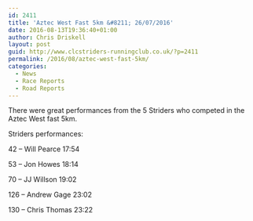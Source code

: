 ```yaml
---
id: 2411
title: 'Aztec West Fast 5km &#8211; 26/07/2016'
date: 2016-08-13T19:36:40+01:00
author: Chris Driskell
layout: post
guid: http://www.clcstriders-runningclub.co.uk/?p=2411
permalink: /2016/08/aztec-west-fast-5km/
categories:
  - News
  - Race Reports
  - Road Reports
---
```

There were great performances from the 5 Striders who competed in the Aztec West fast 5km.

Striders performances:

42 &#8211; Will Pearce 17:54

53 &#8211; Jon Howes 18:14

70 &#8211; JJ Willson 19:02

126 &#8211; Andrew Gage 23:02

130 &#8211; Chris Thomas 23:22